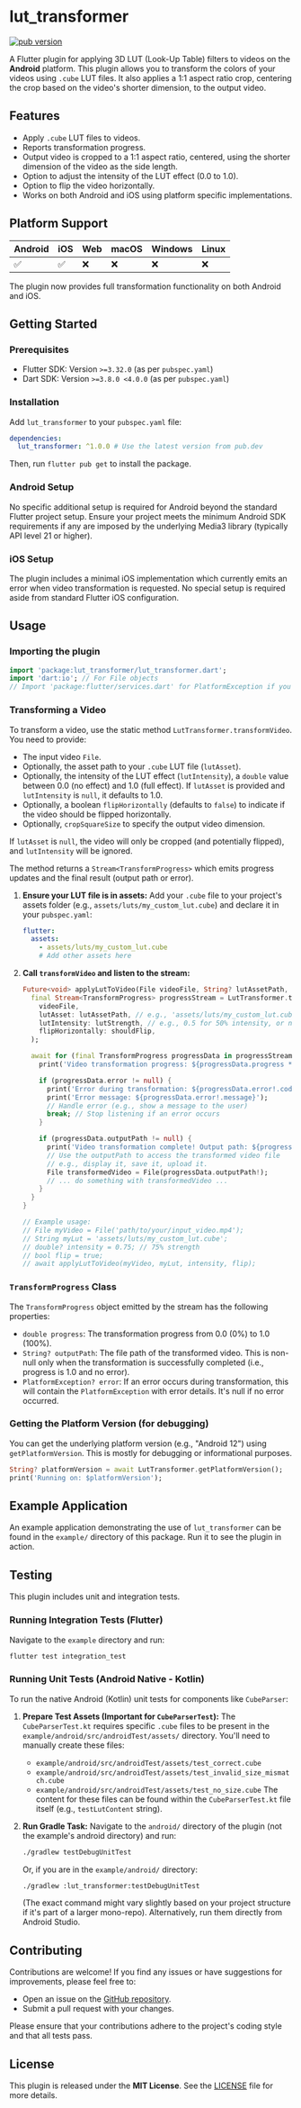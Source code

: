 # lut_transformer

[![pub version](https://img.shields.io/pub/v/lut_transformer.svg)](https://pub.dev/packages/lut_transformer)
<!-- TODO: Add CI badge e.g. [![CI](https://github.com/nomuman/lut_transformer/actions/workflows/ci.yaml/badge.svg)](https://github.com/nomuman/lut_transformer/actions/workflows/ci.yaml) -->

A Flutter plugin for applying 3D LUT (Look-Up Table) filters to videos on the **Android** platform. This plugin allows you to transform the colors of your videos using `.cube` LUT files. It also applies a 1:1 aspect ratio crop, centering the crop based on the video's shorter dimension, to the output video.

## Features

- Apply `.cube` LUT files to videos.
- Reports transformation progress.
- Output video is cropped to a 1:1 aspect ratio, centered, using the shorter dimension of the video as the side length.
- Option to adjust the intensity of the LUT effect (0.0 to 1.0).
- Option to flip the video horizontally.
- Works on both Android and iOS using platform specific implementations.

## Platform Support

| Android | iOS     | Web     | macOS   | Windows | Linux   |
| :------ | :------ | :------ | :------ | :------ | :------ |
| ✅      | ✅      | ❌      | ❌      | ❌      | ❌      |

The plugin now provides full transformation functionality on both Android and iOS.

## Getting Started

### Prerequisites

- Flutter SDK: Version `>=3.32.0` (as per `pubspec.yaml`)
- Dart SDK: Version `>=3.8.0 <4.0.0` (as per `pubspec.yaml`)

### Installation

Add `lut_transformer` to your `pubspec.yaml` file:

```yaml
dependencies:
  lut_transformer: ^1.0.0 # Use the latest version from pub.dev
```

Then, run `flutter pub get` to install the package.

### Android Setup

No specific additional setup is required for Android beyond the standard Flutter project setup. Ensure your project meets the minimum Android SDK requirements if any are imposed by the underlying Media3 library (typically API level 21 or higher).

### iOS Setup

The plugin includes a minimal iOS implementation which currently emits an error
when video transformation is requested. No special setup is required aside from
standard Flutter iOS configuration.

## Usage

### Importing the plugin

```dart
import 'package:lut_transformer/lut_transformer.dart';
import 'dart:io'; // For File objects
// Import 'package:flutter/services.dart' for PlatformException if you need to specifically catch it.
```

### Transforming a Video

To transform a video, use the static method `LutTransformer.transformVideo`. You need to provide:
-   The input video `File`.
-   Optionally, the asset path to your `.cube` LUT file (`lutAsset`).
-   Optionally, the intensity of the LUT effect (`lutIntensity`), a `double` value between 0.0 (no effect) and 1.0 (full effect). If `lutAsset` is provided and `lutIntensity` is `null`, it defaults to 1.0.
-   Optionally, a boolean `flipHorizontally` (defaults to `false`) to indicate if the video should be flipped horizontally.
-   Optionally, `cropSquareSize` to specify the output video dimension.

If `lutAsset` is `null`, the video will only be cropped (and potentially flipped), and `lutIntensity` will be ignored.

The method returns a `Stream<TransformProgress>` which emits progress updates and the final result (output path or error).

1.  **Ensure your LUT file is in assets:**
    Add your `.cube` file to your project's assets folder (e.g., `assets/luts/my_custom_lut.cube`) and declare it in your `pubspec.yaml`:

    ```yaml
    flutter:
      assets:
        - assets/luts/my_custom_lut.cube
        # Add other assets here
    ```

2.  **Call `transformVideo` and listen to the stream:**

    ```dart
    Future<void> applyLutToVideo(File videoFile, String? lutAssetPath, double? lutStrength, bool shouldFlip) async {
      final Stream<TransformProgress> progressStream = LutTransformer.transformVideo(
        videoFile,
        lutAsset: lutAssetPath, // e.g., 'assets/luts/my_custom_lut.cube' or null
        lutIntensity: lutStrength, // e.g., 0.5 for 50% intensity, or null for default (1.0)
        flipHorizontally: shouldFlip,
      );

      await for (final TransformProgress progressData in progressStream) {
        print('Video transformation progress: ${progressData.progress * 100}%');

        if (progressData.error != null) {
          print('Error during transformation: ${progressData.error!.code}');
          print('Error message: ${progressData.error!.message}');
          // Handle error (e.g., show a message to the user)
          break; // Stop listening if an error occurs
        }

        if (progressData.outputPath != null) {
          print('Video transformation complete! Output path: ${progressData.outputPath}');
          // Use the outputPath to access the transformed video file
          // e.g., display it, save it, upload it.
          File transformedVideo = File(progressData.outputPath!);
          // ... do something with transformedVideo ...
        }
      }
    }

    // Example usage:
    // File myVideo = File('path/to/your/input_video.mp4');
    // String myLut = 'assets/luts/my_custom_lut.cube';
    // double? intensity = 0.75; // 75% strength
    // bool flip = true;
    // await applyLutToVideo(myVideo, myLut, intensity, flip);
    ```

### `TransformProgress` Class

The `TransformProgress` object emitted by the stream has the following properties:

-   `double progress`: The transformation progress from 0.0 (0%) to 1.0 (100%).
-   `String? outputPath`: The file path of the transformed video. This is non-null only when the transformation is successfully completed (i.e., progress is 1.0 and no error).
-   `PlatformException? error`: If an error occurs during transformation, this will contain the `PlatformException` with error details. It's null if no error occurred.

### Getting the Platform Version (for debugging)

You can get the underlying platform version (e.g., "Android 12") using `getPlatformVersion`. This is mostly for debugging or informational purposes.

```dart
String? platformVersion = await LutTransformer.getPlatformVersion();
print('Running on: $platformVersion');
```

## Example Application

An example application demonstrating the use of `lut_transformer` can be found in the `example/` directory of this package. Run it to see the plugin in action.

## Testing

This plugin includes unit and integration tests.

### Running Integration Tests (Flutter)

Navigate to the `example` directory and run:

```bash
flutter test integration_test
```

### Running Unit Tests (Android Native - Kotlin)

To run the native Android (Kotlin) unit tests for components like `CubeParser`:

1.  **Prepare Test Assets (Important for `CubeParserTest`):**
    The `CubeParserTest.kt` requires specific `.cube` files to be present in the `example/android/src/androidTest/assets/` directory. You'll need to manually create these files:
    *   `example/android/src/androidTest/assets/test_correct.cube`
    *   `example/android/src/androidTest/assets/test_invalid_size_mismatch.cube`
    *   `example/android/src/androidTest/assets/test_no_size.cube`
    The content for these files can be found within the `CubeParserTest.kt` file itself (e.g., `testLutContent` string).

2.  **Run Gradle Task:**
    Navigate to the `android/` directory of the plugin (not the example's android directory) and run:
    ```bash
    ./gradlew testDebugUnitTest
    ```
    Or, if you are in the `example/android/` directory:
    ```bash
    ./gradlew :lut_transformer:testDebugUnitTest
    ```
    (The exact command might vary slightly based on your project structure if it's part of a larger mono-repo).
    Alternatively, run them directly from Android Studio.

## Contributing

Contributions are welcome! If you find any issues or have suggestions for improvements, please feel free to:

-   Open an issue on the [GitHub repository](https://github.com/nomuman/lut_transformer/issues). <!-- TODO: Replace with actual URL -->
-   Submit a pull request with your changes.

Please ensure that your contributions adhere to the project's coding style and that all tests pass.

## License

This plugin is released under the **MIT License**. See the [LICENSE](LICENSE) file for more details.
